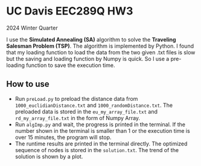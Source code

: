 # UC Davis EEC289Q HW3

2024 Winter Quarter

I use the **Simulated Annealing (SA)** algorithm to solve the **Traveling Salesman Problem (TSP)**. The algorithm is implemented by Python. I found that my loading function to load the data from the two given .txt files is slow but the saving and loading function by Numpy is quick. So I use a pre-loading function to save the execution time. 

## How to use
- Run `preLoad.py` to preload the distance data from `1000_euclidianDistance.txt` and `1000_randomDistance.txt`. The preloaded data is stored in the `eu_my_array_file.txt` and `rd_my_array_file.txt` in the form of Numpy Array.
- Run `algImp.py` and wait, the progress is printed in the terminal. If the number shown in the terminal is smaller than 1 or the execution time is over 15 minutes, the program will stop.
- The runtime results are printed in the terminal directly. The optimized sequence of nodes is stored in the `solution.txt`. The trend of the solution is shown by a plot.
